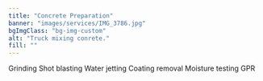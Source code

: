```yaml
---
title: "Concrete Preparation"
banner: "images/services/IMG_3786.jpg"
bgImgClass: "bg-img-custom"
alt: "Truck mixing conrete."
fill: ""
---
```


Grinding
Shot blasting
Water jetting
Coating removal
Moisture testing
GPR
